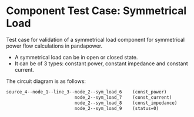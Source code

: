 <!--
SPDX-FileCopyrightText: Contributors to the Power Grid Model project <powergridmodel@lfenergy.org>

SPDX-License-Identifier: MPL-2.0
-->

# Component Test Case: Symmetrical Load

Test case for validation of a symmetrical load component for symmetrical power flow calculations in pandapower.

- A symmetrical load can be in open or closed state.
- It can be of 3 types: constant power, constant impedance and constant current.

The circuit diagram is as follows:

```txt
source_4--node_1--line_3--node_2--sym_load_6    (const_power)
                          node_2--sym_load_7    (const_current)
                          node_2--sym_load_8    (const_impedance)
                          node_2--sym_load_9    (status=0)
```

